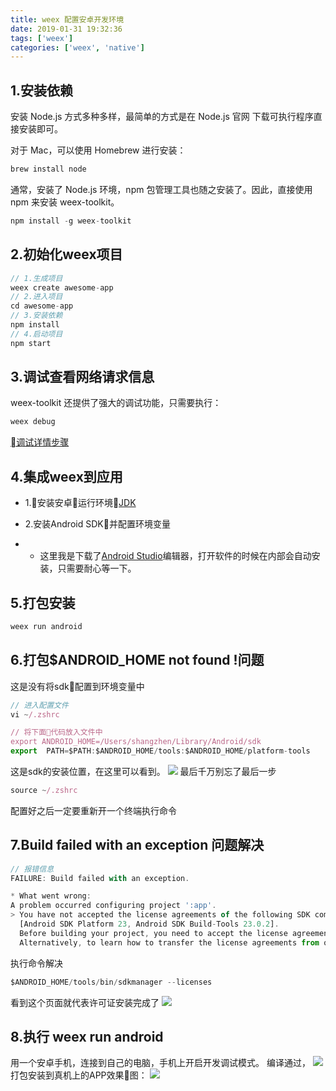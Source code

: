```yaml
---
title: weex 配置安卓开发环境
date: 2019-01-31 19:32:36
tags: ['weex']
categories: ['weex', 'native']
---
```


## 1.安装依赖

安装 Node.js 方式多种多样，最简单的方式是在 Node.js 官网 下载可执行程序直接安装即可。

对于 Mac，可以使用 Homebrew 进行安装：

```js
brew install node
```
通常，安装了 Node.js 环境，npm 包管理工具也随之安装了。因此，直接使用 npm 来安装 weex-toolkit。

```js
npm install -g weex-toolkit
```
<!-- more -->
## 2.初始化weex项目

```js
// 1.生成项目
weex create awesome-app
// 2.进入项目
cd awesome-app
// 3.安装依赖
npm install
// 4.启动项目
npm start
```

## 3.调试查看网络请求信息

weex-toolkit 还提供了强大的调试功能，只需要执行：

```js
weex debug
```
[调试详情步骤](https://weex.apache.org/cn/tools/toolkit.html)

## 4.集成weex到应用

- 1.安装安卓运行环境[JDK](https://www.oracle.com/technetwork/java/javase/downloads/jdk8-downloads-2133151.html)

- 2.安装Android SDK并配置环境变量
- - 这里我是下载了[Android Studio](https://developer.android.com/studio/)编辑器，打开软件的时候在内部会自动安装，只需要耐心等一下。


## 5.打包安装
```js
weex run android
```
## 6.打包$ANDROID_HOME not found !问题
这是没有将sdk配置到环境变量中

```js
// 进入配置文件
vi ~/.zshrc

// 将下面代码放入文件中
export ANDROID_HOME=/Users/shangzhen/Library/Android/sdk
export  PATH=$PATH:$ANDROID_HOME/tools:$ANDROID_HOME/platform-tools
```
这是sdk的安装位置，在这里可以看到。
![](/images/SDK-position.png)
最后千万别忘了最后一步
```js
source ~/.zshrc
```
配置好之后一定要重新开一个终端执行命令

## 7.Build failed with an exception 问题解决
```js
// 报错信息
FAILURE: Build failed with an exception.

* What went wrong:
A problem occurred configuring project ':app'.
> You have not accepted the license agreements of the following SDK components:
  [Android SDK Platform 23, Android SDK Build-Tools 23.0.2].
  Before building your project, you need to accept the license agreements and complete the installation of the missing components using the Android Studio SDK Manager.
  Alternatively, to learn how to transfer the license agreements from one workstation to another, go to http://d.android.com/r/studio-ui/export-licenses.html
```
执行命令解决
```js
$ANDROID_HOME/tools/bin/sdkmanager --licenses
```
看到这个页面就代表许可证安装完成了
![](/images/weex-licenses.png)

## 8.执行 weex run android

用一个安卓手机，连接到自己的电脑，手机上开启开发调试模式。
编译通过，
![](/images/weex-success.png)
打包安装到真机上的APP效果图：
![](/images/weex-success-iphone.png)

